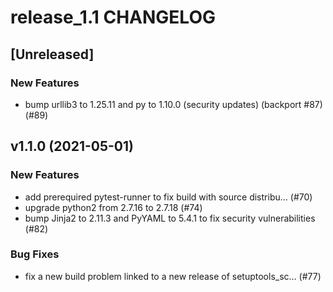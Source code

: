 # release_1.1 CHANGELOG

## [Unreleased]

### New Features

- bump urllib3 to 1.25.11 and py to 1.10.0 (security updates) (backport #87) (#89)

## v1.1.0 (2021-05-01)

### New Features

- add prerequired pytest-runner to fix build with source distribu… (#70)
- upgrade python2 from 2.7.16 to 2.7.18 (#74)
- bump Jinja2 to 2.11.3 and PyYAML to 5.4.1 to fix security vulnerabilities (#82)

### Bug Fixes

- fix a new build problem linked to a new release of setuptools_sc… (#77)


